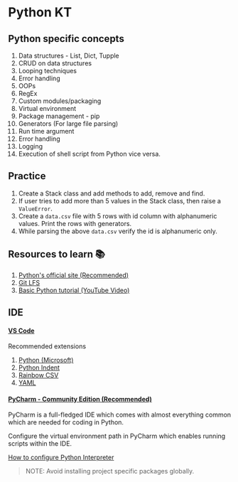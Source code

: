 # Python KT

## Python specific concepts

1. Data structures - List, Dict, Tupple
2. CRUD on data structures
3. Looping techniques
4. Error handling
5. OOPs
6. RegEx
7. Custom modules/packaging
8. Virtual environment
9. Package management - pip
10. Generators (For large file parsing)
11. Run time argument
12. Error handling
13. Logging
14. Execution of shell script from Python vice versa.

## Practice

1. Create a Stack class and add methods to add, remove and find.
2. If user tries to add more than 5 values in the Stack class, then raise a `ValueError`.
3. Create a `data.csv` file with 5 rows with id column with alphanumeric values. Print the rows with generators.
4. While parsing the above `data.csv` verify the id is alphanumeric only.

## Resources to learn 📚

1. [Python's official site (Recommended)](https://docs.python.org/3/library/index.html)
2. [Git LFS](https://github.com/git-lfs/git-lfs)
3. [Basic Python tutorial (YouTube Video)](https://www.youtube.com/watch?v=eWRfhZUzrAc)


## IDE

#### [VS Code](https://code.visualstudio.com/)

Recommended extensions

1. [Python (Microsoft)](https://marketplace.visualstudio.com/items?itemName=ms-python.python)
2. [Python Indent](https://marketplace.visualstudio.com/items?itemName=KevinRose.vsc-python-indent)
3. [Rainbow CSV](https://marketplace.visualstudio.com/items?itemName=mechatroner.rainbow-csv)
4. [YAML](https://marketplace.visualstudio.com/items?itemName=redhat.vscode-yaml)

#### [PyCharm - Community Edition (Recommended)](https://www.jetbrains.com/pycharm/download/#section=windows)

PyCharm is a full-fledged IDE which comes with almost everything common which are needed for coding in Python.

Configure the virtual environment path in PyCharm which enables running scripts within the IDE.

[How to configure Python Interpreter](https://www.jetbrains.com/help/pycharm/configuring-python-interpreter.html)

> NOTE: Avoid installing project specific packages globally.